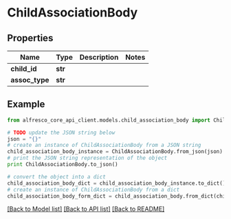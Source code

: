 # ChildAssociationBody


## Properties
Name | Type | Description | Notes
------------ | ------------- | ------------- | -------------
**child_id** | **str** |  | 
**assoc_type** | **str** |  | 

## Example

```python
from alfresco_core_api_client.models.child_association_body import ChildAssociationBody

# TODO update the JSON string below
json = "{}"
# create an instance of ChildAssociationBody from a JSON string
child_association_body_instance = ChildAssociationBody.from_json(json)
# print the JSON string representation of the object
print ChildAssociationBody.to_json()

# convert the object into a dict
child_association_body_dict = child_association_body_instance.to_dict()
# create an instance of ChildAssociationBody from a dict
child_association_body_form_dict = child_association_body.from_dict(child_association_body_dict)
```
[[Back to Model list]](../README.md#documentation-for-models) [[Back to API list]](../README.md#documentation-for-api-endpoints) [[Back to README]](../README.md)


